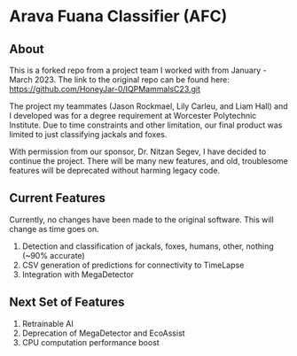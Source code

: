 # Arava Fuana Classifier (AFC)
## About
This is a forked repo from a project team I worked with from January - March 2023. The link to the original repo can be found here: https://github.com/HoneyJar-0/IQPMammalsC23.git

The project my teammates (Jason Rockmael, Lily Carleu, and Liam Hall) and I developed was for a degree requirement at Worcester Polytechnic Institute. Due to time constraints and other limitation, our final product was limited to just classifying jackals and foxes. 

With permission from our sponsor, Dr. Nitzan Segev, I have decided to continue the project. There will be many new features, and old, troublesome features will be deprecated without harming legacy code.

## Current Features
Currently, no changes have been made to the original software. This will change as time goes on.
1. Detection and classification of jackals, foxes, humans, other, nothing (~90% accurate)
2. CSV generation of predictions for connectivity to TimeLapse
3. Integration with MegaDetector

## Next Set of Features
1. Retrainable AI
2. Deprecation of MegaDetector and EcoAssist
3. CPU computation performance boost
